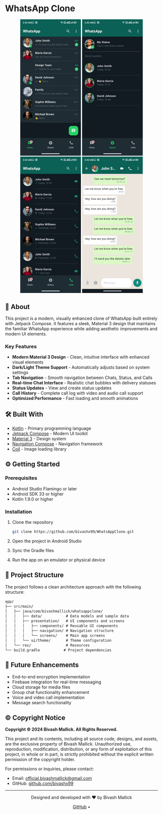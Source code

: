 # WhatsApp Clone


<p align="center">
  <img src="screenshots/home.jpeg" width="200" />
  <img src="screenshots/status.png" width="200" /> 
  <img src="screenshots/call.png" width="200" />
  <img src="screenshots/chat.png" width="200" />
</p>

## 📱 About

This project is a modern, visually enhanced clone of WhatsApp built entirely with Jetpack Compose. It features a sleek, Material 3 design that maintains the familiar WhatsApp experience while adding aesthetic improvements and modern UI elements.

### Key Features

- **Modern Material 3 Design** - Clean, intuitive interface with enhanced visual elements
- **Dark/Light Theme Support** - Automatically adjusts based on system settings
- **Tab Navigation** - Smooth navigation between Chats, Status, and Calls
- **Real-time Chat Interface** - Realistic chat bubbles with delivery statuses
- **Status Updates** - View and create status updates
- **Call History** - Complete call log with video and audio call support
- **Optimized Performance** - Fast loading and smooth animations

## 🛠️ Built With

- [Kotlin](https://kotlinlang.org/) - Primary programming language
- [Jetpack Compose](https://developer.android.com/jetpack/compose) - Modern UI toolkit
- [Material 3](https://m3.material.io/) - Design system
- [Navigation Compose](https://developer.android.com/jetpack/compose/navigation) - Navigation framework
- [Coil](https://coil-kt.github.io/coil/) - Image loading library


## ⚙️ Getting Started

### Prerequisites

- Android Studio Flamingo or later
- Android SDK 33 or higher
- Kotlin 1.9.0 or higher

### Installation

1. Clone the repository
   ```bash
   git clone https://github.com/bivashx99/WhatsAppClone.git
   ```

2. Open the project in Android Studio

3. Sync the Gradle files

4. Run the app on an emulator or physical device

## 📝 Project Structure

The project follows a clean architecture approach with the following structure:

```
app/
├── src/main/
│   ├── java/com/bivashmallick/whatsappclone/
│   │   ├── data/           # Data models and sample data
│   │   ├── presentation/   # UI components and screens
│   │   │   ├── components/ # Reusable UI components
│   │   │   ├── navigation/ # Navigation structure
│   │   │   └── screens/    # Main app screens
│   │   └── ui/theme/       # Theme configuration
│   └── res/                # Resources
└── build.gradle           # Project dependencies
```

## 🚀 Future Enhancements

- End-to-end encryption implementation
- Firebase integration for real-time messaging
- Cloud storage for media files
- Group chat functionality enhancement
- Voice and video call implementation
- Message search functionality

## ©️ Copyright Notice

**Copyright © 2024 Bivash Mallick. All Rights Reserved.**

This project and its contents, including all source code, designs, and assets, are the exclusive property of Bivash Mallick. Unauthorized use, reproduction, modification, distribution, or any form of exploitation of this project, in whole or in part, is strictly prohibited without the explicit written permission of the copyright holder.

For permissions or inquiries, please contact:
- Email: official.bivashmallick@gmail.com
- GitHub: [github.com/bivashx99](https://github.com/bivashx99)

---

<div align="center">
  <p>Designed and developed with ❤️ by Bivash Mallick</p>
  <p>
    <a href="https://github.com/bivashx99">GitHub</a> •
  </p>
</div> 

